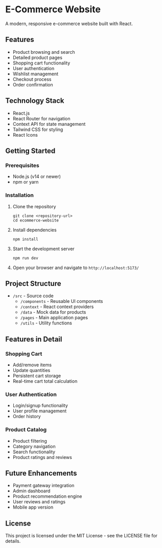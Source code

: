# E-Commerce Website

A modern, responsive e-commerce website built with React.

## Features

- Product browsing and search
- Detailed product pages
- Shopping cart functionality
- User authentication
- Wishlist management
- Checkout process
- Order confirmation

## Technology Stack

- React.js
- React Router for navigation
- Context API for state management
- Tailwind CSS for styling
- React Icons

## Getting Started

### Prerequisites

- Node.js (v14 or newer)
- npm or yarn

### Installation

1. Clone the repository
   ```
   git clone <repository-url>
   cd ecommerce-website
   ```

2. Install dependencies
   ```
   npm install
   ```

3. Start the development server
   ```
   npm run dev
   ```

4. Open your browser and navigate to `http://localhost:5173/`

## Project Structure

- `/src` - Source code
  - `/components` - Reusable UI components
  - `/context` - React context providers
  - `/data` - Mock data for products
  - `/pages` - Main application pages
  - `/utils` - Utility functions

## Features in Detail

### Shopping Cart

- Add/remove items
- Update quantities
- Persistent cart storage
- Real-time cart total calculation

### User Authentication

- Login/signup functionality
- User profile management
- Order history

### Product Catalog

- Product filtering
- Category navigation
- Search functionality
- Product ratings and reviews

## Future Enhancements

- Payment gateway integration
- Admin dashboard
- Product recommendation engine
- User reviews and ratings
- Mobile app version

## License

This project is licensed under the MIT License - see the LICENSE file for details.
